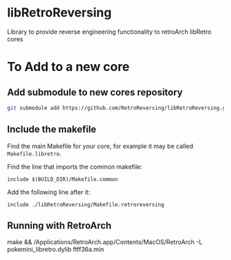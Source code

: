 # libRetroReversing
Library to provide reverse engineering functionality to retroArch libRetro cores

# To Add to a new core

## Add submodule to new cores repository
```bash
git submodule add https://github.com/RetroReversing/libRetroReversing.git
```

## Include the makefile
Find the main Makefile for your core, for example it may be called `Makefile.libretro`.

Find the line that imports the common makefile:
```
include $(BUILD_DIR)/Makefile.common
```

Add the following line after it:
```
include ./libRetroReversing/Makefile.retroreversing
```

## Running with RetroArch
make && /Applications/RetroArch.app/Contents/MacOS/RetroArch -L pokemini_libretro.dylib ftff36a.min